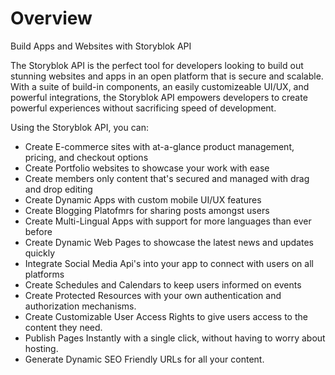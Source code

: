 # Overview

Build Apps and Websites with Storyblok API

The Storyblok API is the perfect tool for developers looking to build out stunning websites and apps in an open platform that is secure and scalable. With a suite of build-in components, an easily customizeable UI/UX, and powerful integrations, the Storyblok API empowers developers to create powerful experiences without sacrificing speed of development.

Using the Storyblok API, you can:

- Create E-commerce sites with at-a-glance product management, pricing, and checkout options
- Create Portfolio websites to showcase your work with ease
- Create members only content that's secured and managed with drag and drop editing
- Create Dynamic Apps with custom mobile UI/UX features
- Create Blogging Platofmrs for sharing posts amongst users
- Create Multi-Lingual Apps with support for more languages than ever before
- Create Dynamic Web Pages to showcase the latest news and updates quickly
- Integrate Social Media Api's into your app to connect with users on all platforms
- Create Schedules and Calendars to keep users informed on events
- Create Protected Resources with your own authentication and authorization mechanisms.
- Create Customizable User Access Rights to give users access to the content they need.
- Publish Pages Instantly with a single click, without having to worry about hosting.
- Generate Dynamic SEO Friendly URLs for all your content.
